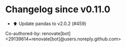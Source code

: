 # Changelog since v0.11.0
- ⬆️ Update pandas to v2.0.2 (#459)

Co-authored-by: renovate[bot] <29139614+renovate[bot]@users.noreply.github.com> 
